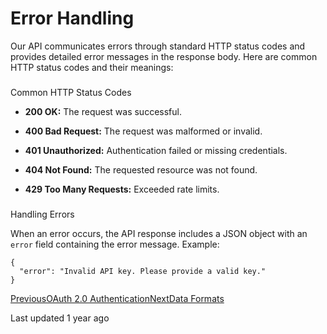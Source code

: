 # Error Handling

Our API communicates errors through standard HTTP status codes and provides detailed error messages in the response body. Here are common HTTP status codes and their meanings:

### 

[](#common-http-status-codes)

Common HTTP Status Codes

*   **200 OK:** The request was successful.
    
*   **400 Bad Request:** The request was malformed or invalid.
    
*   **401 Unauthorized:** Authentication failed or missing credentials.
    
*   **404 Not Found:** The requested resource was not found.
    
*   **429 Too Many Requests:** Exceeded rate limits.
    

### 

[](#handling-errors)

Handling Errors

When an error occurs, the API response includes a JSON object with an `error` field containing the error message. Example:

```
{
  "error": "Invalid API key. Please provide a valid key."
}
```

[PreviousOAuth 2.0 Authentication](/reference/api-reference/oauth-2.0-authentication)[NextData Formats](/reference/api-reference/data-formats)

Last updated 1 year ago
